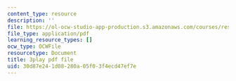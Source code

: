 ```yaml
---
content_type: resource
description: ''
file: https://ol-ocw-studio-app-production.s3.amazonaws.com/courses/res-18-008-calculus-revisited-complex-variables-differential-equations-and-linear-algebra-fall-2011/30d87e241d08280a05f03f4ecd47ef7e_s1DFa1dCss0.pdf
file_type: application/pdf
learning_resource_types: []
ocw_type: OCWFile
resourcetype: Document
title: 3play pdf file
uid: 30d87e24-1d08-280a-05f0-3f4ecd47ef7e
---
```

